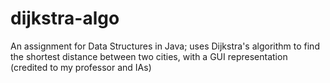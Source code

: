 # dijkstra-algo
An assignment for Data Structures in Java; uses Dijkstra's algorithm to find the shortest distance between two cities, with a GUI representation (credited to my professor and IAs)
